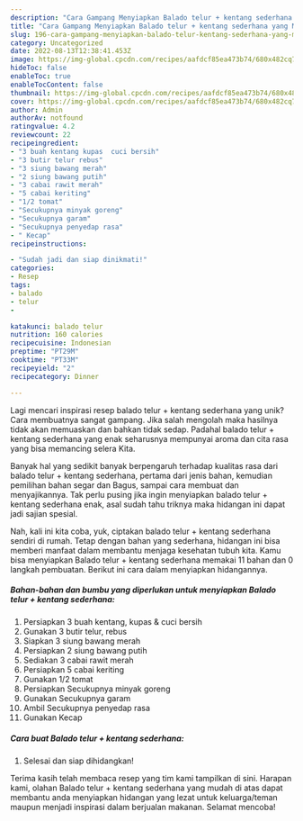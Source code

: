 ```yaml
---
description: "Cara Gampang Menyiapkan Balado telur + kentang sederhana yang Mantap"
title: "Cara Gampang Menyiapkan Balado telur + kentang sederhana yang Mantap"
slug: 196-cara-gampang-menyiapkan-balado-telur-kentang-sederhana-yang-mantap
category: Uncategorized
date: 2022-08-13T12:38:41.453Z
image: https://img-global.cpcdn.com/recipes/aafdcf85ea473b74/680x482cq70/balado-telur-kentang-sederhana-foto-resep-utama.jpg
hideToc: false
enableToc: true
enableTocContent: false
thumbnail: https://img-global.cpcdn.com/recipes/aafdcf85ea473b74/680x482cq70/balado-telur-kentang-sederhana-foto-resep-utama.jpg
cover: https://img-global.cpcdn.com/recipes/aafdcf85ea473b74/680x482cq70/balado-telur-kentang-sederhana-foto-resep-utama.jpg
author: Admin
authorAv: notfound
ratingvalue: 4.2
reviewcount: 22
recipeingredient:
- "3 buah kentang kupas  cuci bersih"
- "3 butir telur rebus"
- "3 siung bawang merah"
- "2 siung bawang putih"
- "3 cabai rawit merah"
- "5 cabai keriting"
- "1/2 tomat"
- "Secukupnya minyak goreng"
- "Secukupnya garam"
- "Secukupnya penyedap rasa"
- " Kecap"
recipeinstructions:

- "Sudah jadi dan siap dinikmati!"
categories:
- Resep
tags:
- balado
- telur
- 

katakunci: balado telur  
nutrition: 160 calories
recipecuisine: Indonesian
preptime: "PT29M"
cooktime: "PT33M"
recipeyield: "2"
recipecategory: Dinner

---
```





Lagi mencari inspirasi resep balado telur + kentang sederhana yang unik? Cara membuatnya sangat gampang. Jika salah mengolah maka hasilnya tidak akan memuaskan dan bahkan tidak sedap. Padahal balado telur + kentang sederhana yang enak seharusnya mempunyai aroma dan cita rasa yang bisa memancing selera Kita.





Banyak hal yang sedikit banyak berpengaruh terhadap kualitas rasa dari balado telur + kentang sederhana, pertama dari jenis bahan, kemudian pemilihan bahan segar dan Bagus, sampai cara membuat dan menyajikannya. Tak perlu pusing jika ingin menyiapkan balado telur + kentang sederhana enak,      asal sudah tahu triknya maka hidangan ini dapat jadi sajian spesial.





















Nah, kali ini kita coba, yuk, ciptakan balado telur + kentang sederhana sendiri di rumah. Tetap dengan bahan yang sederhana, hidangan ini bisa memberi manfaat dalam membantu menjaga kesehatan tubuh kita. Kamu bisa menyiapkan Balado telur + kentang sederhana memakai 11 bahan dan 0 langkah pembuatan. Berikut ini cara dalam menyiapkan hidangannya.

<!--inarticleads1-->

##### Bahan-bahan dan bumbu yang diperlukan untuk menyiapkan Balado telur + kentang sederhana:

1. Persiapkan 3 buah kentang, kupas &amp; cuci bersih
1. Gunakan 3 butir telur, rebus
1. Siapkan 3 siung bawang merah
1. Persiapkan 2 siung bawang putih
1. Sediakan 3 cabai rawit merah
1. Persiapkan 5 cabai keriting
1. Gunakan 1/2 tomat
1. Persiapkan Secukupnya minyak goreng
1. Gunakan Secukupnya garam
1. Ambil Secukupnya penyedap rasa
1. Gunakan  Kecap




<!--inarticleads2-->

##### Cara buat Balado telur + kentang sederhana:


1. Selesai dan siap dihidangkan!



Terima kasih telah membaca resep yang tim kami tampilkan di sini. Harapan kami, olahan Balado telur + kentang sederhana yang mudah di atas dapat membantu anda menyiapkan hidangan yang lezat untuk keluarga/teman maupun menjadi inspirasi dalam berjualan makanan. Selamat mencoba!
